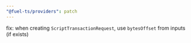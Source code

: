 ```yaml
---
"@fuel-ts/providers": patch
---
```


fix: when creating `ScriptTransactionRequest`, use `bytesOffset` from inputs (if exists)
